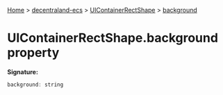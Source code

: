 [Home](./index) &gt; [decentraland-ecs](./decentraland-ecs.md) &gt; [UIContainerRectShape](./decentraland-ecs.uicontainerrectshape.md) &gt; [background](./decentraland-ecs.uicontainerrectshape.background.md)

# UIContainerRectShape.background property


**Signature:**
```javascript
background: string
```
